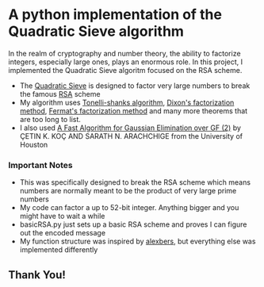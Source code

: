 # A python implementation of the Quadratic Sieve algorithm 
In the realm of cryptography and number theory, the ability to factorize integers, especially large ones, plays an enormous role. In this project, I implemented the Quadratic Sieve algoritm focused on the RSA scheme.

* The [Quadratic Sieve](https://en.wikipedia.org/wiki/Quadratic_sieve) is designed to factor very large numbers to break the famous [RSA](https://en.wikipedia.org/wiki/RSA_(cryptosystem)) scheme
* My algorithm uses [Tonelli-shanks algorithm](https://en.wikipedia.org/wiki/Tonelli%E2%80%93Shanks_algorithm), [Dixon's factorization method](https://en.wikipedia.org/wiki/Dixon%27s_factorization_method), [Fermat's factorization method](https://en.wikipedia.org/wiki/Fermat%27s_factorization_method) and many more theorems that are too long to list.
* I also used [A Fast Algorithm for Gaussian Elimination over GF (2)](https://www.cs.umd.edu/~gasarch/TOPICS/factoring/fastgauss.pdf) by ÇETIN K. KOÇ AND SARATH N. ARACHCHIGE from the University of Houston
  

  

### Important Notes
* This was specifically designed to break the RSA scheme which means numbers are normally meant to be the product of very large prime numbers
* My code can factor a up to 52-bit integer. Anything bigger and you might have to wait a while
* basicRSA.py just sets up a basic RSA scheme and proves I can figure out the encoded message
* My function structure was inspired by [alexbers](https://github.com/alexbers), but everything else was implemented differently


## Thank You!
  

